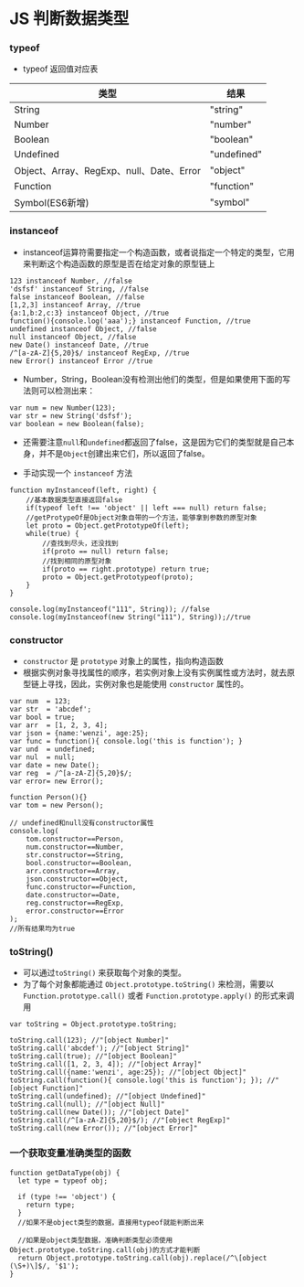 # JS 判断数据类型
### typeof
* typeof 返回值对应表

| 类型| 结果 |
| ------ | ------ |
| String	| "string" |
| Number	| "number" |
| Boolean	| "boolean" |
| Undefined | "undefined" |
| Object、Array、RegExp、null、Date、Error | "object" |
| Function | "function" |
| Symbol(ES6新增) | "symbol" |

### instanceof
* instanceof运算符需要指定一个构造函数，或者说指定一个特定的类型，它用来判断这个构造函数的原型是否在给定对象的原型链上

```
123 instanceof Number, //false
'dsfsf' instanceof String, //false
false instanceof Boolean, //false
[1,2,3] instanceof Array, //true
{a:1,b:2,c:3} instanceof Object, //true
function(){console.log('aaa');} instanceof Function, //true
undefined instanceof Object, //false
null instanceof Object, //false
new Date() instanceof Date, //true
/^[a-zA-Z]{5,20}$/ instanceof RegExp, //true
new Error() instanceof Error //true
```
* Number，String，Boolean没有检测出他们的类型，但是如果使用下面的写法则可以检测出来：

```
var num = new Number(123);
var str = new String('dsfsf');
var boolean = new Boolean(false);
```
* 还需要注意`null`和`undefined`都返回了false，这是因为它们的类型就是自己本身，并不是`Object`创建出来它们，所以返回了false。

* 手动实现一个 `instanceof` 方法

```
function myInstanceof(left, right) {
    //基本数据类型直接返回false
    if(typeof left !== 'object' || left === null) return false;
    //getProtypeOf是Object对象自带的一个方法，能够拿到参数的原型对象
    let proto = Object.getPrototypeOf(left);
    while(true) {
        //查找到尽头，还没找到
        if(proto == null) return false;
        //找到相同的原型对象
        if(proto == right.prototype) return true;
        proto = Object.getPrototypeof(proto);
    }
}

console.log(myInstanceof("111", String)); //false
console.log(myInstanceof(new String("111"), String));//true
```

### constructor
* `constructor` 是 `prototype` 对象上的属性，指向构造函数
* 根据实例对象寻找属性的顺序，若实例对象上没有实例属性或方法时，就去原型链上寻找，因此，实例对象也是能使用 `constructor` 属性的。

```
var num  = 123;
var str  = 'abcdef';
var bool = true;
var arr  = [1, 2, 3, 4];
var json = {name:'wenzi', age:25};
var func = function(){ console.log('this is function'); }
var und  = undefined;
var nul  = null;
var date = new Date();
var reg  = /^[a-zA-Z]{5,20}$/;
var error= new Error();

function Person(){}
var tom = new Person();

// undefined和null没有constructor属性
console.log(
    tom.constructor==Person,
    num.constructor==Number,
    str.constructor==String,
    bool.constructor==Boolean,
    arr.constructor==Array,
    json.constructor==Object,
    func.constructor==Function,
    date.constructor==Date,
    reg.constructor==RegExp,
    error.constructor==Error
);
//所有结果均为true
```

### toString()
* 可以通过`toString()` 来获取每个对象的类型。
* 为了每个对象都能通过 `Object.prototype.toString()` 来检测，需要以 `Function.prototype.call()` 或者 `Function.prototype.apply()` 的形式来调用

```
var toString = Object.prototype.toString;

toString.call(123); //"[object Number]"
toString.call('abcdef'); //"[object String]"
toString.call(true); //"[object Boolean]"
toString.call([1, 2, 3, 4]); //"[object Array]"
toString.call({name:'wenzi', age:25}); //"[object Object]"
toString.call(function(){ console.log('this is function'); }); //"[object Function]"
toString.call(undefined); //"[object Undefined]"
toString.call(null); //"[object Null]"
toString.call(new Date()); //"[object Date]"
toString.call(/^[a-zA-Z]{5,20}$/); //"[object RegExp]"
toString.call(new Error()); //"[object Error]"
```

### 一个获取变量准确类型的函数

```
function getDataType(obj) {
  let type = typeof obj;

  if (type !== 'object') {
    return type;
  }
  //如果不是object类型的数据，直接用typeof就能判断出来

  //如果是object类型数据，准确判断类型必须使用Object.prototype.toString.call(obj)的方式才能判断
  return Object.prototype.toString.call(obj).replace(/^\[object (\S+)\]$/, '$1');
}
```

